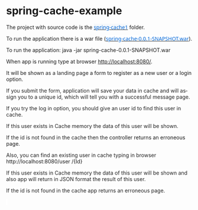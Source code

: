 # spring-cache-example
 
 <body lang=EL link=blue vlink="#954F72" style='tab-interval:.5in'>

<div class=WordSection1>

<p class=MsoNormal><span lang=EN-US style='mso-ansi-language:EN-US'>The project
with source code is the </span><a
href="https://github.com/hoolser/spring-cache-example/tree/master/spring-cache1"
title=spring-cache1><span lang=EN-US style='font-size:10.5pt;line-height:106%;
font-family:"Segoe UI",sans-serif;color:#0366D6;background:#F6F8FA;mso-ansi-language:
EN-US;text-decoration:none;text-underline:none'>spring-cache1</span></a><span
style='mso-ansi-language:EN-US'> <span lang=EN-US>folder.<o:p></o:p></span></span></p>

<p class=MsoNormal><span lang=EN-US style='mso-ansi-language:EN-US'>To run the
application there is a war file (</span><a
href="https://github.com/hoolser/spring-cache-example/blob/master/spring-cache-0.0.1-SNAPSHOT.war"
title=spring-cache-0.0.1-SNAPSHOT.war><span lang=EN-US style='font-size:10.5pt;
line-height:106%;font-family:"Segoe UI",sans-serif;color:#0366D6;background:
white;mso-ansi-language:EN-US;text-decoration:none;text-underline:none'>spring-cache-0.0.1-SNAPSHOT.war</span></a><span
lang=EN-US style='mso-ansi-language:EN-US'>).<o:p></o:p></span></p>

<p class=MsoNormal><span lang=EN-US style='mso-ansi-language:EN-US'>To run the
application: java -jar spring-cache-0.0.1-SNAPSHOT.war<o:p></o:p></span></p>

<p class=MsoNormal><span lang=EN-US style='mso-ansi-language:EN-US'>When app is
running type at browser </span><a href="http://localhost:8080/"><span
lang=EN-US style='mso-ansi-language:EN-US'>http://localhost:8080/</span></a><span
lang=EN-US style='mso-ansi-language:EN-US'>.<o:p></o:p></span></p>

<p class=MsoNormal><span lang=EN-US style='mso-ansi-language:EN-US'>It will be
shown <span style='color:#222222;background:white'>as a landing page</span> a
form to register as a new user or a login option.<o:p></o:p></span></p>

<p class=MsoNormal><span lang=EN-US style='color:#222222;background:white;
mso-ansi-language:EN-US'>If you submit the form, application will save your
data in cache and will assign you to a unique id, which will tell you with a
successful message page.</span><span lang=EN-US style='mso-ansi-language:EN-US'><o:p></o:p></span></p>

<p class=MsoNormal><span lang=EN-US style='color:#222222;background:white;
mso-ansi-language:EN-US'>If you try the log in option, you should give <span
class=GramE>an</span> user id to find this user in cache.</span><span
lang=EN-US style='mso-ansi-language:EN-US'><o:p></o:p></span></p>

<p class=MsoNormal><span lang=EN-US style='color:#222222;background:white;
mso-ansi-language:EN-US'>If this user exists in Cache memory the data of this
user will be shown.</span><span lang=EN-US style='mso-ansi-language:EN-US'><o:p></o:p></span></p>

<p class=MsoNormal><span lang=EN-US style='color:#222222;background:white;
mso-ansi-language:EN-US'>If the id is not found in the <span class=GramE>cache</span>
then the</span><span lang=EN-US style='mso-ansi-language:EN-US'> controller
returns an erroneous page.<o:p></o:p></span></p>

<p class=MsoNormal><span lang=EN-US style='color:#222222;background:white;
mso-ansi-language:EN-US'>Also, you can find an existing user in cache typing in
browser </span><span lang=EN-US style='mso-ansi-language:EN-US'>http://localhost:8080/user
/{Id}<o:p></o:p></span></p>

<p class=MsoNormal><span lang=EN-US style='color:#222222;background:white;
mso-ansi-language:EN-US'>If this user exists in Cache memory the data of this
user will be shown <span class=GramE>and also</span> app will return in JSON
format the result of this user.</span><span lang=EN-US style='mso-ansi-language:
EN-US'><o:p></o:p></span></p>

<p class=MsoNormal><span lang=EN-US style='color:#222222;background:white;
mso-ansi-language:EN-US'>If the id is not found in the cache app returns an
erroneous page</span><span lang=EN-US style='mso-ansi-language:EN-US'>.<o:p></o:p></span></p>

<p class=MsoNormal><span lang=EN-US style='color:#222222;background:white;
mso-ansi-language:EN-US'>&nbsp;</span><span lang=EN-US style='mso-ansi-language:
EN-US'><o:p></o:p></span></p>

<p class=MsoNormal><span lang=EN-US style='mso-ansi-language:EN-US'>&nbsp;<o:p></o:p></span></p>

</div>

</body>

</html>

